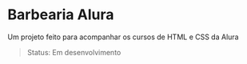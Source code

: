 <h1>Barbearia Alura</h1>

<p>Um projeto feito para acompanhar os cursos de HTML e CSS da Alura</p>

> Status: Em desenvolvimento 
